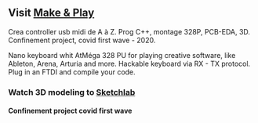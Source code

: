 ## Visit [Make & Play](https://berru-g.github.io/Make-Play/)  

Crea controller usb midi de A à Z. Prog C++, montage 328P, PCB-EDA, 3D. Confinement project, covid first wave - 2020.

Nano keyboard whit AtMéga 328 PU for playing creative software, like Ableton, Arena, Arturia and more.
Hackable keyboard via RX - TX protocol. Plug in an FTDI and compile your code.

### Watch 3D modeling to [Sketchlab](https://sketchfab.com/models/e0c4d6fe17a84ecf83df3183d35f394a/embed?autostart=1)

#### Confinement project covid first wave



